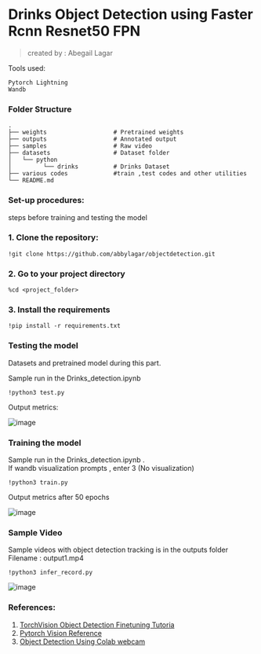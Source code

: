 # Drinks Object Detection using Faster Rcnn Resnet50 FPN
> created by : Abegail Lagar

Tools used:
```
Pytorch Lightning
Wandb
```
### Folder Structure
    .
    ├── weights                   # Pretrained weights
    ├── outputs                   # Annotated output
    ├── samples                   # Raw video
    ├── datasets                  # Dataset folder
    │   └── python          
    │         └── drinks          # Drinks Dataset
    ├── various codes             #train ,test codes and other utilities 
    └── README.md
    

### Set-up procedures:
steps before training and testing the model

### 1. Clone the repository:
```
!git clone https://github.com/abbylagar/objectdetection.git
```

### 2. Go to your project directory
```
%cd <project_folder>
```

### 3. Install the requirements
```
!pip install -r requirements.txt
```

### Testing the model
Datasets and pretrained model during this part.

Sample run in the Drinks_detection.ipynb
```
!python3 test.py
```
Output metrics:


![image](https://user-images.githubusercontent.com/67377766/166150634-35123488-34a6-481f-909a-76b7d593b449.png)

### Training the model
Sample run in the Drinks_detection.ipynb .  
If wandb visualization prompts , enter 3 (No visualization)
```
!python3 train.py
```
Output metrics after 50 epochs

![image](https://user-images.githubusercontent.com/67377766/166149359-fd1f2af6-2444-4f56-ac29-5583a53ee5c3.png)


### Sample Video 
Sample videos with object detection tracking is in the outputs folder Filename : output1.mp4
```
!python3 infer_record.py 
```


![image](https://user-images.githubusercontent.com/67377766/166147798-7cacd8d7-eb02-45e4-834d-11a782d92170.png)


### References:
 1. [TorchVision Object Detection Finetuning Tutoria](https://pytorch.org/tutorials/intermediate/torchvision_tutorial.html)
 2. [Pytorch Vision Reference](https://github.com/pytorch/vision/tree/main/references/detection)
 3. [Object Detection Using Colab webcam](https://github.com/TannerGilbert/Tensorflow-Object-Detection-with-Tensorflow-2.0/blob/master/live_object_detection.ipynb)

